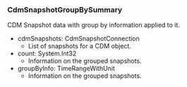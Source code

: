 ### CdmSnapshotGroupBySummary
CDM Snapshot data with group by information applied to it.

- cdmSnapshots: CdmSnapshotConnection
  - List of snapshots for a CDM object.
- count: System.Int32
  - Information on the grouped snapshots.
- groupByInfo: TimeRangeWithUnit
  - Information on the grouped snapshots.
